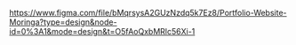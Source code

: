 https://www.figma.com/file/bMqrsysA2GUzNzdq5k7Ez8/Portfolio-Website-Moringa?type=design&node-id=0%3A1&mode=design&t=O5fAoQxbMRlc56Xi-1